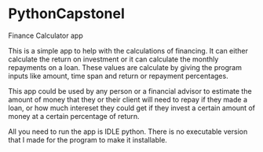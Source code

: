 # PythonCapstoneI
Finance Calculator app

This is a simple app to help with the calculations of financing. It can either calculate the return on investment
or it can calculate the monthly repayments on a loan. These values are calculate by giving the program inputs like
amount, time span and return or repayment percentages.

This app could be used by any person or a financial advisor to estimate the amount of money that they or their client
will need to repay if they made a loan, or how much intereset they could get if they invest a certain amount of money 
at a certain percentage of return. 

All you need to run the app is IDLE python. There is no executable version that I made for the program to make it installable.
